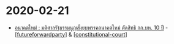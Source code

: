 # 2020-02-21

- [อนาคตใหม่ : มติศาลรัฐธรรมนูญสั่งยุบพรรคอนาคตใหม่ ตัดสิทธิ กก.บห. 10 ปี](https://www.bbc.com/thai/thailand-51582581) - [[futureforwardparty]] & [[constitutional-court]]

[//begin]: # "Autogenerated link references for markdown compatibility"
[futureforwardparty]: futureforwardparty "Future Forward อนาคตใหม่"
[constitutional-court]: constitutional-court "ศาลรัฐธรรมนูญ"
[//end]: # "Autogenerated link references"